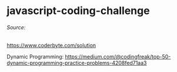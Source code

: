 # javascript-coding-challenge


###### Source: 
https://www.coderbyte.com/solution

Dynamic Programming: https://medium.com/@codingfreak/top-50-dynamic-programming-practice-problems-4208fed71aa3
